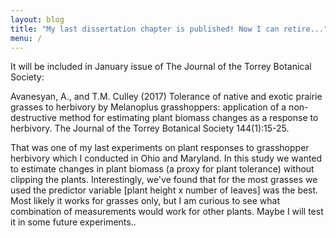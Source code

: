 ```yaml
---
layout: blog
title: "My last dissertation chapter is published! Now I can retire..."
menu: /
---
```


It will be included in January issue of The Journal of the Torrey Botanical Society:<!--more-->

Avanesyan, A., and T.M. Culley (2017) Tolerance of native and exotic prairie grasses to herbivory by
Melanoplus grasshoppers: application of a non-destructive method for estimating plant biomass
changes as a response to herbivory. The Journal of the Torrey Botanical Society 144(1):15-25.

That was one of my last experiments on plant responses to grasshopper herbivory which I conducted in
Ohio and Maryland. In this study we wanted to estimate changes in plant biomass (a proxy for plant
tolerance) without clipping the plants. Interestingly, we've found that for the most grasses we used
the predictor variable [plant height x number of leaves] was the best. Most likely it works for
grasses only, but I am curious to see what combination of measurements would work for other plants.
Maybe I will test it in some future experiments.. 

